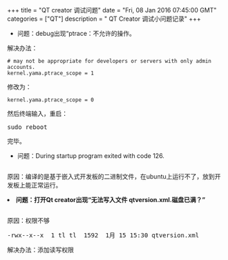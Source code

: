 +++ 
title = "QT creator 调试问题" 
date = "Fri, 08 Jan 2016 07:45:00 GMT" 
categories = ["QT"] 
description = " QT Creator 调试小问题记录" 
+++ 

- 问题：debug出现&ldquo;ptrace：不允许的操作。

解决办法：

```
# may not be appropriate for developers or servers with only admin accounts.
kernel.yama.ptrace_scope = 1
```
<p>修改为：</p>

```
kernel.yama.ptrace_scope = 0
```

<p>然后终端输入，重启：</p>
<div class="cnblogs_code">
<pre>sudo reboot</pre>
</div>
<p>完毕。</p>



- 问题：During startup program exited with code 126.


<p><img style="line-height: 1.5;" src="http://images2015.cnblogs.com/blog/781469/201601/781469-20160111204605007-2048896612.jpg" alt="" /></p>
<p>原因：编译的是基于嵌入式开发板的二进制文件，在ubuntu上运行不了，放到开发板上能正常运行。</p>



<li><strong>问题：打开Qt creator出现&ldquo;无法写入文件 qtversion.xml.磁盘已满？&rdquo;</strong></li>
</ul>
<p><img src="http://images2015.cnblogs.com/blog/781469/201601/781469-20160115153807366-1882790920.jpg" alt="" /></p>
<p>原因：权限不够</p>
<div class="cnblogs_Highlighter">
<pre class="brush:cpp;gutter:true;">-rwx--x--x  1 tl tl  1592  1月 15 15:30 qtversion.xml
</pre>
</div>
<p>解决办法：添加读写权限</p>
<p>　　</p>




